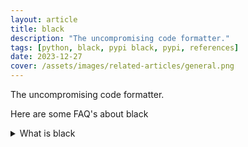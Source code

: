 ```yaml
---
layout: article
title: black
description: "The uncompromising code formatter."
tags: [python, black, pypi black, pypi, references]
date: 2023-12-27
cover: /assets/images/related-articles/general.png
---
```


The uncompromising code formatter.

Here are some FAQ's about black
<details>
<summary>What is black</summary>
The uncompromising code formatter.
</details>
